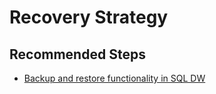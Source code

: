 <properties
    pageTitle="How-to questions and planning a recovery strategy"
    description="How-to questions and planning a recovery strategy"
    service="microsoft.sql"
    resource="servers"
    authors="saltug,mlee3gsd"
    ms.author="saltug,martinle"
    supportTopicIds="32635201"
    productPesIds="15818"
    displayOrder="73"
    selfHelpType="generic"
    resourceTags="datawarehouse"
    articleId="dw-backuprestoreandbusinesscontinuity-planningarecoverystrategy.md"
    cloudEnvironments="public"
/>

# Recovery Strategy

## **Recommended Steps**

* [Backup and restore functionality in SQL DW](https://docs.microsoft.com/azure/sql-data-warehouse/backup-and-restore)
